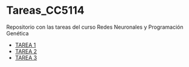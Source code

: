 # Tareas_CC5114
Repositorio con las tareas del curso Redes Neuronales y Programación Genética


- [TAREA 1](https://github.com/pbl0rd/Tareas_CC5114/tree/master/Tarea_1)
- [TAREA 2](https://github.com/pbl0rd/Tareas_CC5114/tree/master/Tarea_2)
- [TAREA 3](https://github.com/pbl0rd/Tareas_CC5114/tree/master/Tarea_3)